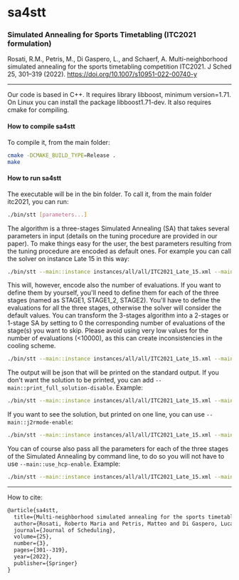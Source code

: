 # sa4stt
### Simulated Annealing for Sports Timetabling (ITC2021 formulation)

Rosati, R.M., Petris, M., Di Gaspero, L., and Schaerf, A. Multi-neighborhood simulated annealing for the sports timetabling competition ITC2021. J Sched 25, 301–319 (2022). https://doi.org/10.1007/s10951-022-00740-y

-------------

Our code is based in C++. It requires library libboost, minimum version=1.71. On Linux you can install the package libboost1.71-dev. It also requires cmake for compiling.

#### How to compile sa4stt
To compile it, from the main folder:

```bash
cmake -DCMAKE_BUILD_TYPE=Release .
make
```
#### How to run sa4stt
The executable will be in the bin folder. To call it, from the main folder itc2021, you can run:

```bash
./bin/stt [parameters...]
```
The algorithm is a three-stages Simulated Annealing (SA) that takes several parameters in input (details on the tuning procedure are provided in our paper). To make things easy for the user, the best parameters resulting from the tuning procedure are encoded as default ones. For example you can call the solver on instance Late 15 in this way:

```bash
./bin/stt --main::instance instances/all/all/ITC2021_Late_15.xml --main::method ESA-3S --main::use_hcp-enable
```

This will, however, encode also the number of evaluations. If you want to define them by yourself, you'll need to define them for each of the three stages (named as STAGE1, STAGE1_2, STAGE2). You'll have to define the evaluations for all the three stages, otherwise the solver will consider the default values. You can transform the 3-stages algorithm into a 2-stages or 1-stage SA by setting to 0 the corresponding number of evaluations of the stage(s) you want to skip. Please avoid using very low values for the number of evaluations (<10000), as this can create inconsistencies in the cooling scheme. 

```bash
./bin/stt --main::instance instances/all/all/ITC2021_Late_15.xml --main::method ESA-3S --main::use_hcp-enable --STAGE1::max_evaluations 100000 --STAGE1_2::max_evaluations 100000 --STAGE2::max_evaluations 10000
```

The output will be json that will be printed on the standard output. If you don't want the solution to be printed, you can add `--main::print_full_solution-disable`. Example:

```bash
./bin/stt --main::instance instances/all/all/ITC2021_Late_15.xml --main::method ESA-3S --main::use_hcp-enable --STAGE1::max_evaluations 100000 --STAGE1_2::max_evaluations 100000 --STAGE2::max_evaluations 10000 --main::print_full_solution-disable
```

If you want to see the solution, but printed on one line, you can use `--main::j2rmode-enable`:

```bash
./bin/stt --main::instance instances/all/all/ITC2021_Late_15.xml --main::method ESA-3S --main::use_hcp-enable --STAGE1::max_evaluations 100000 --STAGE1_2::max_evaluations 100000 --STAGE2::max_evaluations 10000 --main::j2rmode-enable
```

You can of course also pass all the parameters for each of the three stages of the Simulated Annealing by command line, to do so you will not have to use `--main::use_hcp-enable`. Example:

```bash
./bin/stt --main::instance instances/all/all/ITC2021_Late_15.xml --main::method ESA-3S  --HW::CA1 7 --HW::CA2 8 --HW::CA3 2 --HW::CA4 8 --HW::GA1 10 --HW::BR1 1 --HW::BR2 6 --HW::FA2 1 --HW::SE1 1  --STAGE1_2::start_temperature 100  --STAGE1_2::cooling_rate 0.99 --STAGE1_2::expected_min_temperature 1 --STAGE1_2::neighbors_accepted_ratio 0.1  --STAGE2::start_temperature 100 --STAGE2::cooling_rate 0.99 --STAGE2::expected_min_temperature 1 --STAGE2::neighbors_accepted_ratio 0.1  --main::hard_weight 10 --main::phased_weight 117 --STAGE1::start_temperature 179  --STAGE1::cooling_rate 0.99 --STAGE1::expected_min_temperature 2.1 --STAGE1::neighbors_accepted_ratio 0.1 --main::j2rmode-enable --main::start_type random --STAGE1::max_evaluations 100000 --STAGE1_2::max_evaluations 100000 --STAGE2::max_evaluations 10000
```
--------------
How to cite:

```latex
@article{sa4stt,
  title={Multi-neighborhood simulated annealing for the sports timetabling competition ITC2021},
  author={Rosati, Roberto Maria and Petris, Matteo and Di Gaspero, Luca and Schaerf, Andrea},
  journal={Journal of Scheduling},
  volume={25},
  number={3},
  pages={301--319},
  year={2022},
  publisher={Springer}
}
```
